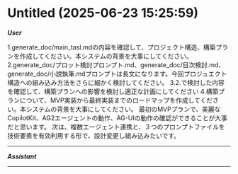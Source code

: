 <!-- Generated by SpecStory -->

# Untitled (2025-06-23 15:25:59)

_**User**_

1.generate_doc/main_tasl.mdの内容を確認して、プロジェクト構造、構築プランを作成してください。本システムの背景を大事にしてください。
2.generate_doc/プロット検討プロンプト.md、generate_doc/目次検討.md、generate_doc/小説執筆.mdプロンプトは長文になります。今回プロジュエクト構造への組み込み方法をさらに細かく検討してください。
3.2.で検討した内容を確認して、構築プランへの影響を検討し適正な計画にしてください
4.構築プランについて、MVP実装から最終実装までのロードマップを作成してください。本システムの背景を大事にしてください。
  最初のMVPプランで、美麗なCopilotKit、AG2エージェントの動作、AG-UIの動作の確認ができることが大事だと思います。
  次は、複数エージェント連携と、３つのプロンプトファイルを技術要素を有効利用する形で、設計変更し組み込みたいです。


---

_**Assistant**_



---


